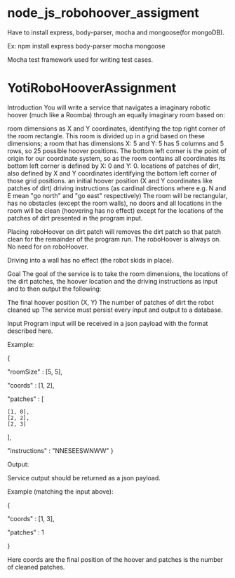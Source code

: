 # node_js_robohoover_assigment


Have to install express, body-parser, mocha and mongoose(for mongoDB).

Ex: npm install express body-parser mocha mongoose

Mocha test framework used for writing test cases.

 
 
 # YotiRoboHooverAssignment
Introduction
You will write a service that navigates a imaginary robotic hoover (much like a Roomba) through an equally imaginary room based on:

room dimensions as X and Y coordinates, identifying the top right corner of the room rectangle. This room is divided up in a grid based on these dimensions; a room that has dimensions X: 5 and Y: 5 has 5 columns and 5 rows, so 25 possible hoover positions. The bottom left corner is the point of origin for our coordinate system, so as the room contains all coordinates its bottom left corner is defined by X: 0 and Y: 0.
locations of patches of dirt, also defined by X and Y coordinates identifying the bottom left corner of those grid positions.
an initial hoover position (X and Y coordinates like patches of dirt)
driving instructions (as cardinal directions where e.g. N and E mean "go north" and "go east" respectively)
The room will be rectangular, has no obstacles (except the room walls), no doors and all locations in the room will be clean (hoovering has no effect) except for the locations of the patches of dirt presented in the program input.

Placing roboHoover on dirt patch will removes the dirt patch so that patch clean for the remainder of the program run. The roboHoover is always on. No need for on roboHoover. 

Driving into a wall has no effect (the robot skids in place).

Goal
The goal of the service is to take the room dimensions, the locations of the dirt patches, the hoover location and the driving instructions as input and to then output the following:

The final hoover position (X, Y)
The number of patches of dirt the robot cleaned up
The service must persist every input and output to a database.

Input
Program input will be received in a json payload with the format described here.

Example:

{

  "roomSize" : [5, 5],
  
  "coords" : [1, 2],
  
  "patches" : [
  
    [1, 0],
    [2, 2],
    [2, 3]
    
  ],
  
  "instructions" : "NNESEESWNWW"
}

Output:

Service output should be returned as a json payload.

Example (matching the input above):

{

  "coords" : [1, 3],
  
  "patches" : 1
  
}

Here coords are the final position of the hoover and patches is the number of cleaned patches.


